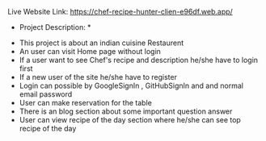 Live Website Link: https://chef-recipe-hunter-clien-e96df.web.app/


* Project Description: * 
- This project is about an indian cuisine Restaurent 
- An user can visit Home page without login 
- If a user want to see Chef's recipe and description he/she have to login first
- If a new user of the site he/she have to register 
- Login can possible by GoogleSignIn , GitHubSignIn and and normal email password
- User can make reservation for the table
- There is an blog section about some important question answer
- User can view recipe of the day section where he/she can see top recipe of the day